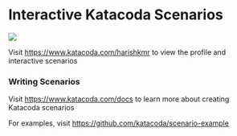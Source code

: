 # Interactive Katacoda Scenarios

[![](http://shields.katacoda.com/katacoda/harishkmr/count.svg)](https://www.katacoda.com/harishkmr "Get your profile on Katacoda.com")

Visit https://www.katacoda.com/harishkmr to view the profile and interactive scenarios

### Writing Scenarios
Visit https://www.katacoda.com/docs to learn more about creating Katacoda scenarios

For examples, visit https://github.com/katacoda/scenario-example
